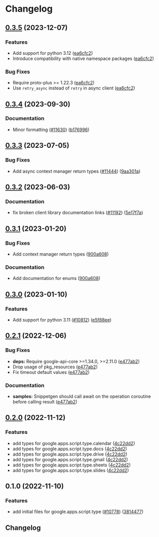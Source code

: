 # Changelog

## [0.3.5](https://github.com/googleapis/google-cloud-python/compare/google-apps-script-type-v0.3.4...google-apps-script-type-v0.3.5) (2023-12-07)


### Features

* Add support for python 3.12 ([ea6cfc2](https://github.com/googleapis/google-cloud-python/commit/ea6cfc2f86e77757b8cb05f7fd0d9c0b7ccaf7cf))
* Introduce compatibility with native namespace packages ([ea6cfc2](https://github.com/googleapis/google-cloud-python/commit/ea6cfc2f86e77757b8cb05f7fd0d9c0b7ccaf7cf))


### Bug Fixes

* Require proto-plus &gt;= 1.22.3 ([ea6cfc2](https://github.com/googleapis/google-cloud-python/commit/ea6cfc2f86e77757b8cb05f7fd0d9c0b7ccaf7cf))
* Use `retry_async` instead of `retry` in async client ([ea6cfc2](https://github.com/googleapis/google-cloud-python/commit/ea6cfc2f86e77757b8cb05f7fd0d9c0b7ccaf7cf))

## [0.3.4](https://github.com/googleapis/google-cloud-python/compare/google-apps-script-type-v0.3.3...google-apps-script-type-v0.3.4) (2023-09-30)


### Documentation

* Minor formatting ([#11630](https://github.com/googleapis/google-cloud-python/issues/11630)) ([b176996](https://github.com/googleapis/google-cloud-python/commit/b176996309cb5b3e9c257caaebde8884bd556824))

## [0.3.3](https://github.com/googleapis/google-cloud-python/compare/google-apps-script-type-v0.3.2...google-apps-script-type-v0.3.3) (2023-07-05)


### Bug Fixes

* Add async context manager return types ([#11444](https://github.com/googleapis/google-cloud-python/issues/11444)) ([9aa301a](https://github.com/googleapis/google-cloud-python/commit/9aa301ae6ca3080cae286a19de9cdc1b796ab37d))

## [0.3.2](https://github.com/googleapis/google-cloud-python/compare/google-apps-script-type-v0.3.1...google-apps-script-type-v0.3.2) (2023-06-03)


### Documentation

* fix broken client library documentation links ([#11192](https://github.com/googleapis/google-cloud-python/issues/11192)) ([5e17f7a](https://github.com/googleapis/google-cloud-python/commit/5e17f7a901bbbae8ff9a44ed62f1abd2386da2c8))

## [0.3.1](https://github.com/googleapis/google-cloud-python/compare/google-apps-script-type-v0.3.0...google-apps-script-type-v0.3.1) (2023-01-20)


### Bug Fixes

* Add context manager return types ([900a608](https://github.com/googleapis/google-cloud-python/commit/900a6083e59bfebf215e4e469bc842d8788bba18))


### Documentation

* Add documentation for enums ([900a608](https://github.com/googleapis/google-cloud-python/commit/900a6083e59bfebf215e4e469bc842d8788bba18))

## [0.3.0](https://github.com/googleapis/google-cloud-python/compare/google-apps-script-type-v0.2.1...google-apps-script-type-v0.3.0) (2023-01-10)


### Features

* Add support for python 3.11 ([#10812](https://github.com/googleapis/google-cloud-python/issues/10812)) ([e5f88ee](https://github.com/googleapis/google-cloud-python/commit/e5f88eebd47c677850d61ddc3774532723f5505e))

## [0.2.1](https://github.com/googleapis/google-cloud-python/compare/google-apps-script-type-v0.2.0...google-apps-script-type-v0.2.1) (2022-12-06)


### Bug Fixes

* **deps:** Require google-api-core &gt;=1.34.0, >=2.11.0  ([e477ab2](https://github.com/googleapis/google-cloud-python/commit/e477ab2581f44b540051dd201b9f543a30044833))
* Drop usage of pkg_resources ([e477ab2](https://github.com/googleapis/google-cloud-python/commit/e477ab2581f44b540051dd201b9f543a30044833))
* Fix timeout default values ([e477ab2](https://github.com/googleapis/google-cloud-python/commit/e477ab2581f44b540051dd201b9f543a30044833))


### Documentation

* **samples:** Snippetgen should call await on the operation coroutine before calling result ([e477ab2](https://github.com/googleapis/google-cloud-python/commit/e477ab2581f44b540051dd201b9f543a30044833))

## [0.2.0](https://github.com/googleapis/google-cloud-python/compare/google-apps-script-type-v0.1.0...google-apps-script-type-v0.2.0) (2022-11-12)


### Features

* add types for google.apps.script.type.calendar ([4c22dd2](https://github.com/googleapis/google-cloud-python/commit/4c22dd204ea1bafd54d61fbfd353fc9848d76503))
* add types for google.apps.script.type.docs ([4c22dd2](https://github.com/googleapis/google-cloud-python/commit/4c22dd204ea1bafd54d61fbfd353fc9848d76503))
* add types for google.apps.script.type.drive ([4c22dd2](https://github.com/googleapis/google-cloud-python/commit/4c22dd204ea1bafd54d61fbfd353fc9848d76503))
* add types for google.apps.script.type.gmail ([4c22dd2](https://github.com/googleapis/google-cloud-python/commit/4c22dd204ea1bafd54d61fbfd353fc9848d76503))
* add types for google.apps.script.type.sheets ([4c22dd2](https://github.com/googleapis/google-cloud-python/commit/4c22dd204ea1bafd54d61fbfd353fc9848d76503))
* add types for google.apps.script.type.slides ([4c22dd2](https://github.com/googleapis/google-cloud-python/commit/4c22dd204ea1bafd54d61fbfd353fc9848d76503))

## 0.1.0 (2022-11-10)


### Features

* add initial files for google.apps.script.type ([#10778](https://github.com/googleapis/google-cloud-python/issues/10778)) ([3814477](https://github.com/googleapis/google-cloud-python/commit/3814477a7ecc04e68c631601a6b2820868aacba1))

## Changelog

